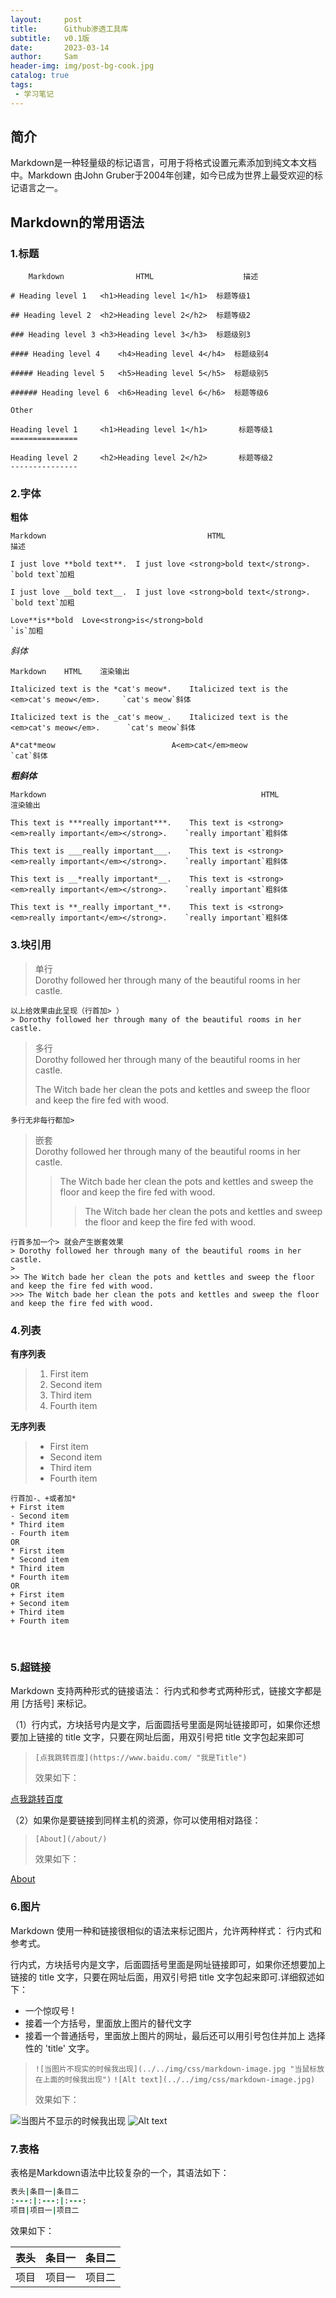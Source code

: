 ```yaml
---
layout:     post
title:      Github渗透工具库
subtitle:   v0.1版
date:       2023-03-14
author:     Sam
header-img: img/post-bg-cook.jpg
catalog: true
tags:
 - 学习笔记
---
```


## 简介
Markdown是一种轻量级的标记语言，可用于将格式设置元素添加到纯文本文档中。Markdown 由John Gruber于2004年创建，如今已成为世界上最受欢迎的标记语言之一。



## Markdown的常用语法



### 1.标题

        Markdown                HTML                    描述  
    
    # Heading level 1	<h1>Heading level 1</h1>  标题等级1
    
    ## Heading level 2	<h2>Heading level 2</h2>  标题等级2
    
    ### Heading level 3	<h3>Heading level 3</h3>  标题级别3
    
    #### Heading level 4	<h4>Heading level 4</h4>  标题级别4
    
    ##### Heading level 5	<h5>Heading level 5</h5>  标题级别5
    
    ###### Heading level 6	<h6>Heading level 6</h6>  标题等级6
    
    Other
    
    Heading level 1     <h1>Heading level 1</h1>       标题等级1
    ===============	
    
    Heading level 2     <h2>Heading level 2</h2>       标题等级2
    ---------------



### 2.字体

**粗体**

    Markdown	                                HTML	                         描述
    
    I just love **bold text**.	I just love <strong>bold text</strong>.	    `bold text`加粗
    
    I just love __bold text__.	I just love <strong>bold text</strong>.	    `bold text`加粗
    
    Love**is**bold	Love<strong>is</strong>bold                             	`is`加粗

*斜体*

    Markdown	HTML	渲染输出
    
    Italicized text is the *cat's meow*.	Italicized text is the <em>cat's meow</em>.	    `cat's meow`斜体
    
    Italicized text is the _cat's meow_.	Italicized text is the <em>cat's meow</em>.	     `cat's meow`斜体
    
    A*cat*meow	                        A<em>cat</em>meow	                              `cat`斜体


***粗斜体***

    Markdown	                                            HTML	                                    渲染输出
    
    This text is ***really important***.	This text is <strong><em>really important</em></strong>.	`really important`粗斜体
    
    This text is ___really important___.	This text is <strong><em>really important</em></strong>.	`really important`粗斜体
    
    This text is __*really important*__.	This text is <strong><em>really important</em></strong>.	`really important`粗斜体
    
    This text is **_really important_**.	This text is <strong><em>really important</em></strong>.	`really important`粗斜体



### 3.块引用

> 单行  
> Dorothy followed her through many of the beautiful rooms in her castle.

    以上给效果由此呈现（行首加> ）
    > Dorothy followed her through many of the beautiful rooms in her castle.



> 多行  
> Dorothy followed her through many of the beautiful rooms in her castle.
>
> The Witch bade her clean the pots and kettles and sweep the floor and keep the fire fed with wood.

    多行无非每行都加> 



> 嵌套   
> Dorothy followed her through many of the beautiful rooms in her castle.
>
>> The Witch bade her clean the pots and kettles and sweep the floor and keep the fire fed with wood.
>>> The Witch bade her clean the pots and kettles and sweep the floor and keep the fire fed with wood.

    行首多加一个> 就会产生嵌套效果
    > Dorothy followed her through many of the beautiful rooms in her castle.
    >
    >> The Witch bade her clean the pots and kettles and sweep the floor and keep the fire fed with wood.
    >>> The Witch bade her clean the pots and kettles and sweep the floor and keep the fire fed with wood.



### 4.列表

**有序列表**

> 1. First item
> 2. Second item
> 3. Third item
> 4. Fourth item

**无序列表**

> - First item
> - Second item
> - Third item
> - Fourth item

    行首加-、+或者加*
    + First item
    - Second item
    * Third item
    - Fourth item
    OR
    * First item
    * Second item
    * Third item
    * Fourth item
    OR
    + First item
    + Second item
    + Third item
    + Fourth item




​    

### 5.超链接

Markdown 支持两种形式的链接语法： 行内式和参考式两种形式，链接文字都是用 [方括号] 来标记。 

（1）行内式，方块括号内是文字，后面圆括号里面是网址链接即可，如果你还想要加上链接的 title 文字，只要在网址后面，用双引号把 title 文字包起来即可 

> `[点我跳转百度](https://www.baidu.com/ "我是Title")`
>
> 效果如下：

[点我跳转百度](https://www.baidu.com/ "我是Title")

（2）如果你是要链接到同样主机的资源，你可以使用相对路径：

> `[About](/about/)`
>
> 效果如下：

[About](/about/)

### 6.图片 

Markdown 使用一种和链接很相似的语法来标记图片，允许两种样式： 行内式和参考式。 

行内式，方块括号内是文字，后面圆括号里面是网址链接即可，如果你还想要加上链接的 title 文字，只要在网址后面，用双引号把 title 文字包起来即可.详细叙述如下：

- 一个惊叹号 !
- 接着一个方括号，里面放上图片的替代文字
- 接着一个普通括号，里面放上图片的网址，最后还可以用引号包住并加上 选择性的 'title' 文字。

> `![当图片不现实的时候我出现](../../img/css/markdown-image.jpg "当鼠标放在上面的时候我出现")`
> `![Alt text](../../img/css/markdown-image.jpg)`
>
> 效果如下：

![当图片不显示的时候我出现](../../img/css/markdown-image.jpg "当鼠标放在上面的时候我出现")
![Alt text](../../img/css/markdown-image.jpg)



### 7.表格

表格是Markdown语法中比较复杂的一个，其语法如下：

```ruby
表头|条目一|条目二
:---:|:---:|:---:
项目|项目一|项目二
```

效果如下：

| 表头 | 条目一 | 条目二 |
| :--: | :----: | :----: |
| 项目 | 项目一 | 项目二 |

